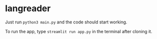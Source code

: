 # langreader

Just run `python3 main.py` and the code should start working.

To run the app, type `streamlit run app.py` in the terminal after cloning it.